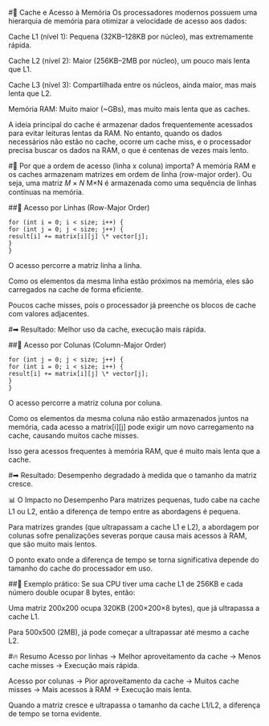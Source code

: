 #🚀 Cache e Acesso à Memória
Os processadores modernos possuem uma hierarquia de memória para otimizar a velocidade de acesso aos dados:

Cache L1 (nível 1): Pequena (32KB–128KB por núcleo), mas extremamente rápida.

Cache L2 (nível 2): Maior (256KB–2MB por núcleo), um pouco mais lenta que L1.

Cache L3 (nível 3): Compartilhada entre os núcleos, ainda maior, mas mais lenta que L2.

Memória RAM: Muito maior (~GBs), mas muito mais lenta que as caches.

A ideia principal do cache é armazenar dados frequentemente acessados para evitar leituras lentas da RAM. No entanto, quando os dados necessários não estão no cache, ocorre um cache miss, e o processador precisa buscar os dados na RAM, o que é centenas de vezes mais lento.

#📌 Por que a ordem de acesso (linha x coluna) importa?
A memória RAM e os caches armazenam matrizes em ordem de linha (row-major order). Ou seja, uma matriz
𝑀
×
𝑁
M×N é armazenada como uma sequência de linhas contínuas na memória.

##🔵 Acesso por Linhas (Row-Major Order)

```
for (int i = 0; i < size; i++) {
for (int j = 0; j < size; j++) {
result[i] += matrix[i][j] \* vector[j];
}
}
```

O acesso percorre a matriz linha a linha.

Como os elementos da mesma linha estão próximos na memória, eles são carregados na cache de forma eficiente.

Poucos cache misses, pois o processador já preenche os blocos de cache com valores adjacentes.

#➡ Resultado: Melhor uso da cache, execução mais rápida.

##🔴 Acesso por Colunas (Column-Major Order)

```
for (int j = 0; j < size; j++) {
for (int i = 0; i < size; i++) {
result[i] += matrix[i][j] \* vector[j];
}
}
```

O acesso percorre a matriz coluna por coluna.

Como os elementos da mesma coluna não estão armazenados juntos na memória, cada acesso a matrix[i][j] pode exigir um novo carregamento na cache, causando muitos cache misses.

Isso gera acessos frequentes à memória RAM, que é muito mais lenta que a cache.

#➡ Resultado: Desempenho degradado à medida que o tamanho da matriz cresce.

📊 O Impacto no Desempenho
Para matrizes pequenas, tudo cabe na cache L1 ou L2, então a diferença de tempo entre as abordagens é pequena.

Para matrizes grandes (que ultrapassam a cache L1 e L2), a abordagem por colunas sofre penalizações severas porque causa mais acessos à RAM, que são muito mais lentos.

O ponto exato onde a diferença de tempo se torna significativa depende do tamanho do cache do processador em uso.

##🔹 Exemplo prático:
Se sua CPU tiver uma cache L1 de 256KB e cada número double ocupar 8 bytes, então:

Uma matriz 200x200 ocupa 320KB (200×200×8 bytes), que já ultrapassa a cache L1.

Para 500x500 (2MB), já pode começar a ultrapassar até mesmo a cache L2.

#🔥 Resumo
Acesso por linhas → Melhor aproveitamento da cache → Menos cache misses → Execução mais rápida.

Acesso por colunas → Pior aproveitamento da cache → Muitos cache misses → Mais acessos à RAM → Execução mais lenta.

Quando a matriz cresce e ultrapassa o tamanho da cache L1/L2, a diferença de tempo se torna evidente.
